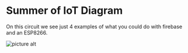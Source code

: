 # Summer of IoT Diagram #

On this circuit we see just 4 examples of what you could do with firebase and an ESP8266.

![picture alt](https://adrojo.com/library/personal/summer-of-iot/Summer_of_IoT_circuits.png "The circuits")
